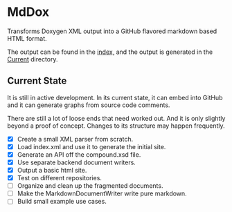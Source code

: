 # MdDox

Transforms Doxygen XML output into a GitHub flavored markdown based HTML format.

The output can be found in the [index,](Current/markdown/index.md#mddox) and the
output is generated in the [Current](Current/) directory.

## Current State

It is still in active development. In its current state, it can embed into GitHub
and it can generate graphs from source code comments.

There are still a lot of loose ends that need worked out. And it is only slightly
beyond a proof of concept. Changes to its structure may happen frequently.

- [x] Create a small XML parser from scratch.
- [x] Load index.xml and use it to generate the initial site.
- [x] Generate an API off the compound.xsd file.
- [x] Use separate backend document writers.
- [X] Output a basic html site.
- [X] Test on different repositories.
- [ ] Organize and clean up the fragmented documents.
- [ ] Make the MarkdownDocumentWriter write pure markdown.
- [ ] Build small example use cases.
